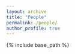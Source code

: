 ```yaml
---
layout: archive
title: "People"
permalink: /people/
author_profile: true
---
```


{% include base_path %}
